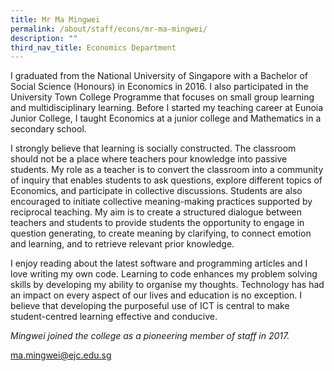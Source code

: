 ```yaml
---
title: Mr Ma Mingwei
permalink: /about/staff/econs/mr-ma-mingwei/
description: ""
third_nav_title: Economics Department
---
```



I graduated from the National University of Singapore with a Bachelor of Social Science (Honours) in Economics in 2016. I also participated in the University Town College Programme that focuses on small group learning and multidisciplinary learning. Before I started my teaching career at Eunoia Junior College, I taught Economics at a junior college and Mathematics in a secondary school.

I strongly believe that learning is socially constructed. The classroom should not be a place where teachers pour knowledge into passive students. My role as a teacher is to convert the classroom into a community of inquiry that enables students to ask questions, explore different topics of Economics, and participate in collective discussions. Students are also encouraged to initiate collective meaning-making practices supported by reciprocal teaching. My aim is to create a structured dialogue between teachers and students to provide students the opportunity to engage in question generating, to create meaning by clarifying, to connect emotion and learning, and to retrieve relevant prior knowledge.

I enjoy reading about the latest software and programming articles and I love writing my own code. Learning to code enhances my problem solving skills by developing my ability to organise my thoughts. Technology has had an impact on every aspect of our lives and education is no exception. I believe that developing the purposeful use of ICT is central to make student-centred learning effective and conducive.

_Mingwei joined the college as a pioneering member of staff in 2017._

[ma.mingwei@ejc.edu.sg](mailto:ma.mingwei@ejc.edu.sg)